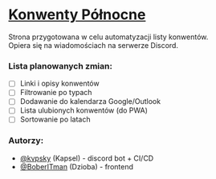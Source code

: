 # [Konwenty Północne](https://konwenty-polnocne.pl)
Strona przygotowana w celu automatyzacji listy konwentów.  
Opiera się na wiadomościach na serwerze Discord.

### Lista planowanych zmian:
- [ ] Linki i opisy konwentów
- [ ] Filtrowanie po typach
- [ ] Dodawanie do kalendarza Google/Outlook
- [ ] Lista ulubionych konwentów (do PWA)
- [ ] Sortowanie po latach

### Autorzy:
- [@kvpsky](https://github.com/kvpsky) (Kapsel) - discord bot + CI/CD
- [@BoberITman](https://github.com/BoberITman) (Dzioba) - frontend
